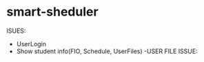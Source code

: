 # smart-sheduler

ISUES:
- UserLogin
- Show student info(FIO, Schedule, UserFiles)
-USER FILE ISSUE:
